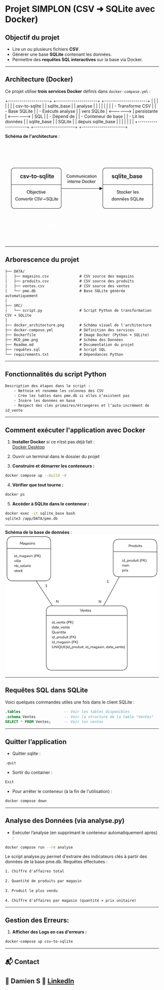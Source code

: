 # Projet SIMPLON (CSV ➜ SQLite avec Docker)

## Objectif du projet

- Lire un ou plusieurs fichiers **CSV**.
- Générer une base **SQLite** contenant les données.
- Permettre des **requêtes SQL interactives** sur la base via Docker.

---

## Architecture (Docker)

Ce projet utilise **trois services Docker** définis dans `docker-compose.yml` :

+---------------------+          +---------------------+          +----------------------+
|                     |          |                     |          |                      |
|     csv-to-sqlite   |          |     sqlite_base     |          |       analyse        |
|                     |          |                     |          |                      |
| - Transforme CSV    |          | - Base SQLite       |          | - Exécute analyse    |
|   vers SQLite       | <------> |   persistante       | <------> |   SQL                |
| - Dépend de         |          | - Conteneur de base |          | - Lit les données    |
|   sqlite_base       |          |   SQLite            |          |   depuis sqlite_base |
|                     |          |                     |          |                      |
+---------------------+          +---------------------+          +----------------------+


**Schéma de l'architecture** :  
![Architecture Docker](docker_architecture.png)

---

##  Arborescence du projet
```
├── DATA/
│   ├── magasins.csv              # CSV source des magasins
│   ├── produits.csv              # CSV source des produits
│   ├── ventes.csv                # CSV source des ventes
│   └── pme.db                    # Base SQLite générée automatiquement
│
├── SRC/
│   └── script.py                 # Script Python de transformation CSV ➜ SQLite
│
├── docker_architecture.png       # Schéma visuel de l'architecture
├── docker-compose.yml            # Définition des services
├── Dockerfile                    # Image Docker (Python + SQLite)
├── MCD_pme.png                   # Schéma des Données
├── Readme.md                     # Documentation du projet
├── requêtes.sql                  # Script SQL
└── requirements.txt              # Dépendances Python
```
---

##  Fonctionnalités du script Python

    Description des étapes dans le script :
        - Nettoie et renomme les colonnes des CSV
        - Crée les tables dans pme.db si elles n’existent pas
        - Insère les données en base
        - Respect des clés primaires/étrangères et l’auto-incrément de id_vente

---

##  Comment exécuter l'application avec Docker
1.  **Installer Docker** si ce n’est pas déjà fait :  
    [Docker Desktop](https://www.docker.com/products/docker-desktop)

2.  Ouvrir un terminal dans le dossier du projet

3.  **Construire et démarrer les conteneurs :**
```bash
docker compose up --build -d
```

4.  **Vérifier que tout tourne :**
```bash
docker ps
```

5.  **Accéder à SQLite dans le conteneur :**
```bash
docker exec -it sqlite_base bash
sqlite3 /app/DATA/pme.db
```

---

**Schéma de la base de données** :  
![MCD](MCD_pme.png)

---




## Requêtes SQL dans SQLite

Voici quelques commandes utiles une fois dans le client SQLite :

```sql
.tables                    -- Voir les tables disponibles
.schema Ventes             -- Voir la structure de la table "Ventes"
SELECT * FROM Ventes;      -- Voir les ventes
```
---

## Quitter l’application
- Quitter sqlite :
```bash
.quit
```
- Sortir du container :
```bash
Exit
```
- Pour arrêter le conteneur (à la fin de l'utilisation) :
```bash
docker compose down
```  

---

## Analyse des Données (via analyse.py)

- Exécuter l’analyse (en supprimant le conteneur automatiquement après) :
```bash
docker compose run --rm analyse
```

Le script analyse.py permet d'extraire des indicateurs clés à partir des données de la base pme.db.
Requêtes effectuées :

    1. Chiffre d'affaires total
    
    2. Quantité de produits par magasin

    3. Produit le plus vendu

    4. Chiffre d'affaires par magasin (quantité × prix unitaire)



---

## Gestion des Erreurs:
1. **Afficher des Logs en cas d'erreurs :**
```bash
docker-compose up csv-to-sqlite
```
---
## 📬 Contact

👤 Damien S
🔗 [LinkedIn](https://www.linkedin.com/in/damien-schaeffer-45a59821b/)
---